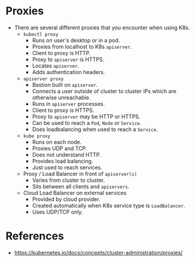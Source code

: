 # Proxies
* There are several different proxies that you encounter when using K8s.
	* `kubectl proxy`
		* Runs on user's desktop or in a pod.
		* Proxies from localhost to K8s `apiserver`.
		* Client to proxy is HTTP.
		* Proxy to `apiserver` is HTTPS.
		* Locates `apiserver`.
		* Adds authentication headers.
	* `apiserver proxy`
		* Bastion built on `apiserver`.
		* Connects a user outside of cluster to cluster IPs which are otherwise unreachable.
		* Runs in `apiserver` processes.
		* Client to proxy is HTTPS.
		* Proxy to `apiserver` may be HTTP or HTTPS.
		* Can be used to reach a `Pod`, `Node` or `Service`.
		* Does loadbalancing when used to reach a `Service`.
	* `kube proxy`
		* Runs on each node.
		* Proxies UDP and TCP.
		* Does not understand HTTP.
		* Provides load balancing.
		* Just used to reach services.
	* Proxy / Load Balancer in front of `apiserver(s)`
		* Varies from cluster to cluster.
		* Sits between all clients and `apiservers`.
	* Cloud Load Balancer on external services
		* Provided by cloud provider.
		* Created automatically when K8s service type is `LoadBalancer`.
		* Uses UDP/TCP only.
# References
* https://kubernetes.io/docs/concepts/cluster-administration/proxies/
